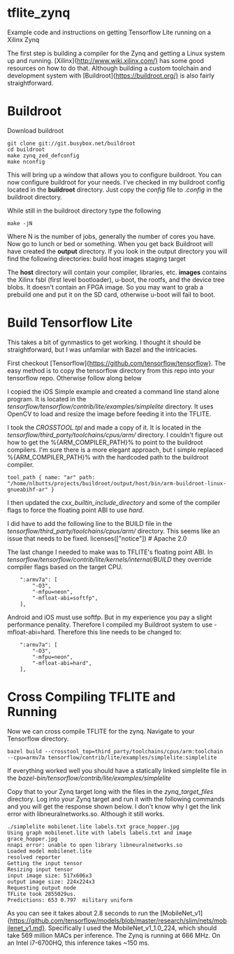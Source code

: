 # tflite_zynq
Example code and instructions on getting Tensorflow Lite running on a Xilinx Zynq

The first step is building a compiler for the Zynq and getting a Linux system up and running.
[Xilinx]{http://www.wiki.xilinx.com/} has some good resources on how to do that. Although building
a custom toolchain and development system with [Buildroot]{https://buildroot.org/} is also fairly straightforward.

# Buildroot

Download buildroot

```
git clone git://git.busybox.net/buildroot
cd buildroot
make zynq_zed_defconfig
make nconfig
```

This will bring up a window that allows you to configure buildroot. You can now configure buildroot for your needs. I've checked in my buildroot config located in the **buildroot** directory. Just copy the *config* file to *.config* in the buildroot directory.

While still in the buildroot directory type the following

```
make -jN
```

Where N is the number of jobs, generally the number of cores you have. Now go to lunch or bed or something. When you get back Buildroot will have created the **output** directory. If you look in the output directory you will find the following directories:
build
host
images
staging
target

The **host** directory will contain your compiler, libraries, etc. **images** contains the Xilinx fsbl (first level bootloader), u-boot, the rootfs, and the device tree blobs. It doesn't contain an FPGA image. So you may want to grab a prebuild one and put it on the SD card, otherwise u-boot will fail to boot.

# Build Tensorflow Lite

This takes a bit of gynmastics to get working. I thought it should be straightforward, but I was unfamilar with Bazel and the intricacies.

First checkout [Tensorflow]{https://github.com/tensorflow/tensorflow}.
The easy method is to copy the tensorflow directory from this repo into your tensorflow repo. Otherwise follow along below

I copied the iOS Simple example and created a command line stand alone program. It is located in the *tensorflow/tensorflow/contrib/lite/examples/simplelite* directory. It uses OpenCV to load and resize the image before feeding it into the TFLITE.

I took the *CROSSTOOL.tpl* and made a copy of it. It is located in the *tensorflow/third_party/toolchains/cpus/arm/* directory. I couldn't figure out how to get the %{ARM_COMPILER_PATH}% to point to the buildroot compilers. I'm sure there is a more elegant approach, but I simple replaced %{ARM_COMPILER_PATH}% with the hardcoded path to the buildroot compiler.

```
tool_path { name: "ar" path: "/home/nlbutts/projects/buildroot/output/host/bin/arm-buildroot-linux-gnueabihf-ar" }
```

I then updated the *cxx_builtin_include_directory* and some of the compiler flags to force the floating point ABI to use *hard*.

I did have to add the following line to the BUILD file in the *tensorflow/third_party/toolchains/cpus/arm/* directory. This seems like an issue that needs to be fixed.
licenses(["notice"])  # Apache 2.0

The last change I needed to make was to TFLITE's floating point ABI. In *tensorflow/tensorflow/contrib/lite/kernels/internal/BUILD* they override compiler flags based on the target CPU.

```
    ":armv7a": [
        "-O3",
        "-mfpu=neon",
        "-mfloat-abi=softfp",
    ],
```

Android and iOS must use softfp. But in my experience you pay a slight performance penality. Therefore I compiled my Buildroot system to use -mfloat-abi=hard. Therefore this line needs to be changed to:
```
    ":armv7a": [
        "-O3",
        "-mfpu=neon",
        "-mfloat-abi=hard",
    ],
```

# Cross Compiling TFLITE and Running

Now we can cross compile TFLITE for the zynq. Navigate to your Tensorflow directory.
```
bazel build --crosstool_top=third_party/toolchains/cpus/arm:toolchain --cpu=armv7a tensorflow/contrib/lite/examples/simplelite:simplelite
```

If everything worked well you should have a statically linked simplelite file in the *bazel-bin/tensorflow/contrib/lite/examples/simplelite*

Copy that to your Zynq target long with the files in the *zynq_target_files* directory. Log into your Zynq target and run it with the following commands and you will get the response shown below. I don't know why I get the link error with libneuralnetworks.so. Although it still works.

```
./simplelite mobilenet.lite labels.txt grace_hopper.jpg
Using graph mobilenet.lite with labels labels.txt and image grace_hopper.jpg
nnapi error: unable to open library libneuralnetworks.so
Loaded model mobilenet.lite
resolved reporter
Getting the input tensor
Resizing input tensor
input image size: 517x606x3
output image size: 224x224x3
Requesting output node
TFLite took 2855029us.
Predictions: 653 0.797  military uniform
```

As you can see it takes about 2.8 seconds to run the [MobileNet_v1]{https://github.com/tensorflow/models/blob/master/research/slim/nets/mobilenet_v1.md}. Specifically I used the MobileNet_v1_1.0_224, which should take 569 million MACs per inference. The Zynq is running at 666 MHz. On an Intel i7-6700HQ, this inference takes ~150 ms.